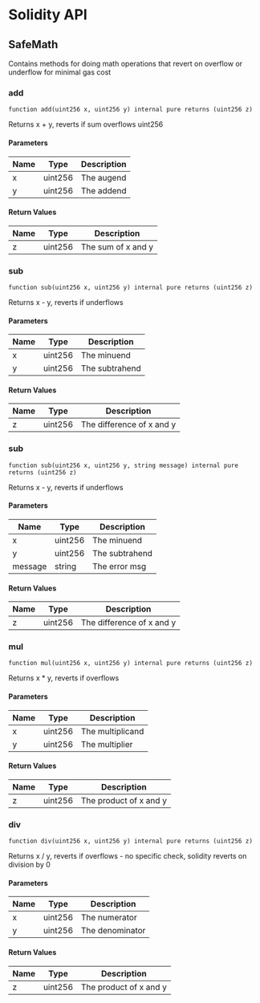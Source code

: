 # Solidity API

## SafeMath

Contains methods for doing math operations that revert on overflow or underflow for minimal gas cost

### add

```solidity
function add(uint256 x, uint256 y) internal pure returns (uint256 z)
```

Returns x + y, reverts if sum overflows uint256

#### Parameters

| Name | Type | Description |
| ---- | ---- | ----------- |
| x | uint256 | The augend |
| y | uint256 | The addend |

#### Return Values

| Name | Type | Description |
| ---- | ---- | ----------- |
| z | uint256 | The sum of x and y |

### sub

```solidity
function sub(uint256 x, uint256 y) internal pure returns (uint256 z)
```

Returns x - y, reverts if underflows

#### Parameters

| Name | Type | Description |
| ---- | ---- | ----------- |
| x | uint256 | The minuend |
| y | uint256 | The subtrahend |

#### Return Values

| Name | Type | Description |
| ---- | ---- | ----------- |
| z | uint256 | The difference of x and y |

### sub

```solidity
function sub(uint256 x, uint256 y, string message) internal pure returns (uint256 z)
```

Returns x - y, reverts if underflows

#### Parameters

| Name | Type | Description |
| ---- | ---- | ----------- |
| x | uint256 | The minuend |
| y | uint256 | The subtrahend |
| message | string | The error msg |

#### Return Values

| Name | Type | Description |
| ---- | ---- | ----------- |
| z | uint256 | The difference of x and y |

### mul

```solidity
function mul(uint256 x, uint256 y) internal pure returns (uint256 z)
```

Returns x * y, reverts if overflows

#### Parameters

| Name | Type | Description |
| ---- | ---- | ----------- |
| x | uint256 | The multiplicand |
| y | uint256 | The multiplier |

#### Return Values

| Name | Type | Description |
| ---- | ---- | ----------- |
| z | uint256 | The product of x and y |

### div

```solidity
function div(uint256 x, uint256 y) internal pure returns (uint256 z)
```

Returns x / y, reverts if overflows - no specific check, solidity reverts on division by 0

#### Parameters

| Name | Type | Description |
| ---- | ---- | ----------- |
| x | uint256 | The numerator |
| y | uint256 | The denominator |

#### Return Values

| Name | Type | Description |
| ---- | ---- | ----------- |
| z | uint256 | The product of x and y |

